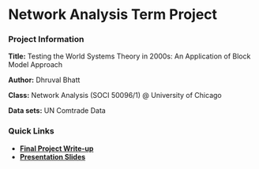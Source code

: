 # Network Analysis Term Project

### Project Information

**Title:** Testing the World Systems Theory in 2000s: An Application of Block Model Approach

**Author:** Dhruval Bhatt

**Class:** Network Analysis (SOCI 50096/1) @ University of Chicago

**Data sets:** UN Comtrade Data

### Quick Links
- **[Final Project Write-up](https://github.com/dhruvalb/NetworkAnalysis-TermProject/blob/master/Documents/DhruvalBhatt_NetworkAnalysis_TermProjectReport.pdf)**
- **[Presentation Slides]()**
